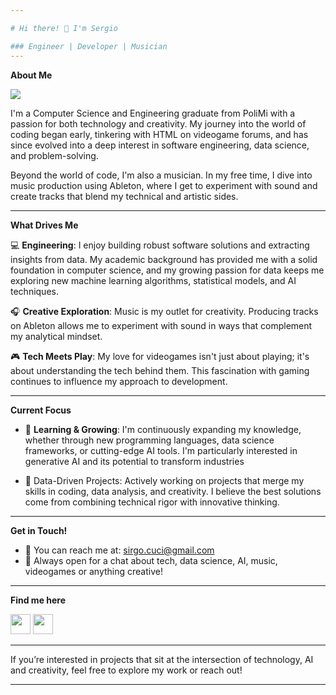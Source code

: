 ```yaml
---

# Hi there! 👋 I'm Sergio

### Engineer | Developer | Musician
---
```


**About Me**

<img src="https://i.giphy.com/media/v1.Y2lkPTc5MGI3NjExOTJzY3A2NGdzajFqOXBoazJiM2JuM21veXUxMTZia3ljNjg4bXlkOCZlcD12MV9pbnRlcm5hbF9naWZfYnlfaWQmY3Q9Zw/k7LLy1bE7aIgg/giphy.gif" /> 

I'm a Computer Science and Engineering graduate from PoliMi with a passion for both technology and creativity. My journey into the world of coding began early, tinkering with HTML on videogame forums, and has since evolved into a deep interest in software engineering, data science, and problem-solving.

Beyond the world of code, I'm also a musician. In my free time, I dive into music production using Ableton, where I get to experiment with sound and create tracks that blend my technical and artistic sides.

---

**What Drives Me**

💻 **Engineering**: I enjoy building robust software solutions and extracting insights from data. My academic background has provided me with a solid foundation in computer science, and my growing passion for data keeps me exploring new machine learning algorithms, statistical models, and AI techniques.

🎧 **Creative Exploration**: Music is my outlet for creativity. Producing tracks on Ableton allows me to experiment with sound in ways that complement my analytical mindset.

🎮 **Tech Meets Play**: My love for videogames isn't just about playing; it's about understanding the tech behind them. This fascination with gaming continues to influence my approach to development.

---

**Current Focus**

- 🌱 **Learning & Growing**: I'm continuously expanding my knowledge, whether through new programming languages, data science frameworks, or cutting-edge AI tools. I'm particularly interested in generative AI and its potential to transform industries
  
- 🎯 Data-Driven Projects: Actively working on projects that merge my skills in coding, data analysis, and creativity. I believe the best solutions come from combining technical rigor with innovative thinking.

---

**Get in Touch!**

- 📧 You can reach me at: [sirgo.cuci@gmail.com](mailto:your.email@example.com)
- 💬 Always open for a chat about tech, data science, AI, music, videogames or anything creative!

---

**Find me here**

<p align="left"> 
<a href="https://www.github.com/sirgocuci" target="_blank" rel="noreferrer"><img src="https://raw.githubusercontent.com/danielcranney/readme-generator/main/public/icons/socials/github.svg" width="32" height="32" /></a> 
<a href="https://www.linkedin.com/in/sergio-cucinotta" target="_blank" rel="noreferrer"><img src="https://raw.githubusercontent.com/danielcranney/readme-generator/main/public/icons/socials/linkedin.svg" width="32" height="32" /></a>
</p>

---

If you’re interested in projects that sit at the intersection of technology, AI and creativity, feel free to explore my work or reach out!

---
